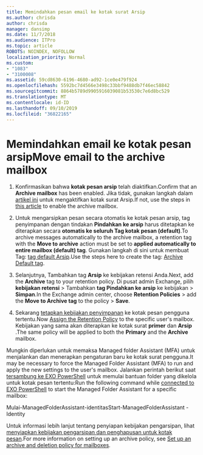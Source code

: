 ```yaml
---
title: Memindahkan pesan email ke kotak surat Arsip
ms.author: chrisda
author: chrisda
manager: dansimp
ms.date: 11/7/2018
ms.audience: ITPro
ms.topic: article
ROBOTS: NOINDEX, NOFOLLOW
localization_priority: Normal
ms.custom:
- "1083"
- "3100008"
ms.assetid: 59cd8630-6196-4680-ad92-1ce0e479f924
ms.openlocfilehash: 5592bc7d4566e3498c33bbf9488db7f46ec58842
ms.sourcegitcommit: 8864b5789d9905916039081b53530c7e6d8bc529
ms.translationtype: MT
ms.contentlocale: id-ID
ms.lasthandoff: 09/10/2019
ms.locfileid: "36822165"
---
```

# <a name="move-email-to-the-archive-mailbox"></a><span data-ttu-id="5ae69-102">Memindahkan email ke kotak pesan arsip</span><span class="sxs-lookup"><span data-stu-id="5ae69-102">Move email to the archive mailbox</span></span>

1. <span data-ttu-id="5ae69-103">Konfirmasikan bahwa **kotak pesan arsip** telah diaktifkan.</span><span class="sxs-lookup"><span data-stu-id="5ae69-103">Confirm that an **Archive mailbox** has been enabled.</span></span> <span data-ttu-id="5ae69-104">Jika tidak, gunakan langkah dalam [artikel ini](https://docs.microsoft.com/office365/securitycompliance/enable-archive-mailboxes) untuk mengaktifkan kotak surat Arsip.</span><span class="sxs-lookup"><span data-stu-id="5ae69-104">If not, use the steps in [this article](https://docs.microsoft.com/office365/securitycompliance/enable-archive-mailboxes) to enable the archive mailbox.</span></span>

2. <span data-ttu-id="5ae69-105">Untuk mengarsipkan pesan secara otomatis ke kotak pesan arsip, tag penyimpanan dengan tindakan **Pindahkan ke arsip** harus ditetapkan ke diterapkan secara **otomatis ke seluruh Tag kotak pesan (default)**.</span><span class="sxs-lookup"><span data-stu-id="5ae69-105">To archive messages automatically to the archive mailbox, a retention tag with the **Move to archive** action must be set to **applied automatically to entire mailbox (default) tag**.</span></span> <span data-ttu-id="5ae69-106">Gunakan langkah di sini untuk membuat Tag: [tag default Arsip](https://docs.microsoft.com/office365/securitycompliance/set-up-an-archive-and-deletion-policy-for-mailboxes#create-a-custom-archive-default-policy-tag).</span><span class="sxs-lookup"><span data-stu-id="5ae69-106">Use the steps here to create the tag: [Archive Default tag](https://docs.microsoft.com/office365/securitycompliance/set-up-an-archive-and-deletion-policy-for-mailboxes#create-a-custom-archive-default-policy-tag).</span></span>

3. <span data-ttu-id="5ae69-107">Selanjutnya, Tambahkan tag **Arsip** ke kebijakan retensi Anda.</span><span class="sxs-lookup"><span data-stu-id="5ae69-107">Next, add the **Archive** tag to your retention policy.</span></span> <span data-ttu-id="5ae69-108">Di pusat admin Exchange, pilih **kebijakan retensi** > Tambahkan **tag Pindahkan ke arsip** ke kebijakan > **Simpan**.</span><span class="sxs-lookup"><span data-stu-id="5ae69-108">In the Exchange admin center, choose **Retention Policies** > add the **Move to Archive tag** to the policy > **Save**.</span></span>

4. <span data-ttu-id="5ae69-109">Sekarang [tetapkan kebijakan penyimpanan](https://docs.microsoft.com/exchange/security-and-compliance/messaging-records-management/apply-retention-policy) ke kotak pesan pengguna tertentu.</span><span class="sxs-lookup"><span data-stu-id="5ae69-109">Now [Assign the Retention Policy](https://docs.microsoft.com/exchange/security-and-compliance/messaging-records-management/apply-retention-policy) to the specific user's mailbox.</span></span> <span data-ttu-id="5ae69-110">Kebijakan yang sama akan diterapkan ke kotak surat **primer** dan **Arsip** .</span><span class="sxs-lookup"><span data-stu-id="5ae69-110">The same policy will be applied to both the **Primary** and the **Archive** mailbox.</span></span>

<span data-ttu-id="5ae69-111">Mungkin diperlukan untuk memaksa Managed folder Assistant (MFA) untuk menjalankan dan menerapkan pengaturan baru ke kotak surat pengguna.</span><span class="sxs-lookup"><span data-stu-id="5ae69-111">It may be necessary to force the Managed Folder Assistant (MFA) to run and apply the new settings to the user's mailbox.</span></span> <span data-ttu-id="5ae69-112">Jalankan perintah berikut saat [tersambung ke EXO PowerShell](https://docs.microsoft.com/powershell/exchange/exchange-online/connect-to-exchange-online-powershell/connect-to-exchange-online-powershell?view=exchange-ps) untuk memulai bantuan folder yang dikelola untuk kotak pesan tertentu:</span><span class="sxs-lookup"><span data-stu-id="5ae69-112">Run the following command while [connected to EXO PowerShell](https://docs.microsoft.com/powershell/exchange/exchange-online/connect-to-exchange-online-powershell/connect-to-exchange-online-powershell?view=exchange-ps) to start the Managed Folder Assistant for a specific mailbox:</span></span>
  
<span data-ttu-id="5ae69-113">Mulai-ManagedFolderAssistant-identitas<name of the mailbox></span><span class="sxs-lookup"><span data-stu-id="5ae69-113">Start-ManagedFolderAssistant -Identity <name of the mailbox></span></span>

<span data-ttu-id="5ae69-114">Untuk informasi lebih lanjut tentang penyiapan kebijakan pengarsipan, lihat [menyiapkan kebijakan pengarsipan dan penghapusan untuk kotak pesan](https://docs.microsoft.com/office365/securitycompliance/set-up-an-archive-and-deletion-policy-for-mailboxes#step-1-enable-archive-mailboxes-for-users).</span><span class="sxs-lookup"><span data-stu-id="5ae69-114">For more information on setting up an archive policy, see [Set up an archive and deletion policy for mailboxes](https://docs.microsoft.com/office365/securitycompliance/set-up-an-archive-and-deletion-policy-for-mailboxes#step-1-enable-archive-mailboxes-for-users).</span></span>
  